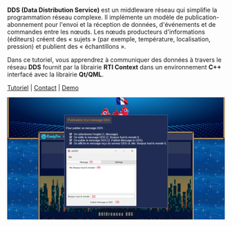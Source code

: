 **DDS (Data Distribution Service)** est un middleware réseau
qui simplifie la programmation réseau complexe.
Il implémente un modèle de publication-abonnement pour l'envoi
et la réception de données, d'événements et de commandes entre les nœuds.
Les nœuds producteurs d'informations (éditeurs) créent des « sujets »
(par exemple, température, localisation, pression)
et publient des « échantillons ».

Dans ce tutoriel, vous apprendrez à communiquer des données
à travers le réseau **DDS** fournit par la librairie **RTI Context**
dans un environnement **C++** interfacé avec la librairie **Qt/QML**.

[Tutoriel](https://readydev.ovh/home/tutoriels/cpp/references-dds "Suivre le tutoriel sur ReadyDEV") |
[Contact](https://www.linkedin.com/in/tia-gerard-kesse/ "Contactez-moi sur LinkedIn") |
[Demo](https://www.linkedin.com/posts/tia-gerard-kesse_c-r%C3%A9f%C3%A9rence-dds-data-distribution-service-activity-7356852342345850881-7Tua?utm_source=share&utm_medium=member_desktop&rcm=ACoAABOftRsB0Rh0MlSyRYweX14f_pNxyDgEm70 "Suivre la demo sur LinkedIn")

[![demo.png](doc/demo.png "Regarder la démo sur LinkedIn")](https://www.linkedin.com/posts/tia-gerard-kesse_c-r%C3%A9f%C3%A9rence-dds-data-distribution-service-activity-7356852342345850881-7Tua?utm_source=share&utm_medium=member_desktop&rcm=ACoAABOftRsB0Rh0MlSyRYweX14f_pNxyDgEm70)
